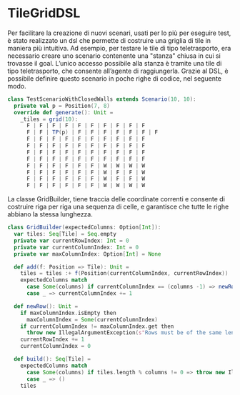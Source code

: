 # TileGridDSL 
Per facilitare la creazione di nuovi scenari, usati per lo più per eseguire test, è stato realizzato un dsl che permette di costruire una griglia di tile in maniera più intuitiva. Ad esempio, per testare le tile di tipo teletrasporto, era necessario creare uno scenario contenente una "stanza" chiusa in cui si trovasse il goal. L’unico accesso possibile alla stanza è tramite una tile di tipo teletrasporto, che consente all’agente di raggiungerla. Grazie al DSL, è possibile definire questo scenario in poche righe di codice, nel seguente modo.

```scala
class TestScenarioWithClosedWalls extends Scenario(10, 10):
  private val p = Position(7, 8)
  override def generate(): Unit =
    _tiles = grid(10):
      F | F | F | F | F | F | F | F | F | F
      F | F | TP(p) | F | F | F | F | F | F | F
      F | F | F | F | F | F | F | F | F | F
      F | F | F | F | F | F | F | F | F | F
      F | F | F | F | F | F | F | F | F | F
      F | F | F | F | F | F | F | F | F | F
      F | F | F | F | F | F | W | W | W | W
      F | F | F | F | F | F | W | F | F | W
      F | F | F | F | F | F | W | F | F | W
      F | F | F | F | F | F | W | W | W | W
```


La classe GridBuilder, tiene traccia delle coordinate correnti e consente di costruire riga per riga una sequenza di celle, e garantisce che tutte le righe abbiano la stessa lunghezza.

```scala
class GridBuilder(expectedColumns: Option[Int]):
  var tiles: Seq[Tile] = Seq.empty
  private var currentRowIndex: Int = 0
  private var currentColumnIndex: Int = 0
  private var maxColumnIndex: Option[Int] = None

  def add(f: Position => Tile): Unit =
    tiles = tiles :+ f(Position(currentColumnIndex, currentRowIndex))
    expectedColumns match
      case Some(columns) if currentColumnIndex == (columns -1) => newRow()
      case _ => currentColumnIndex += 1

  def newRow(): Unit =
    if maxColumnIndex.isEmpty then
      maxColumnIndex = Some(currentColumnIndex)
    if currentColumnIndex != maxColumnIndex.get then
      throw new IllegalArgumentException(s"Rows must be of the same length: expected ${maxColumnIndex.get}, found ${currentColumnIndex} at row ${currentRowIndex}")
    currentRowIndex += 1
    currentColumnIndex = 0

  def build(): Seq[Tile] =
    expectedColumns match
      case Some(columns) if tiles.length % columns != 0 => throw new IllegalArgumentException(s"Rows must be of the same length: expected ${columns}}")
      case _ => ()
    tiles
```
